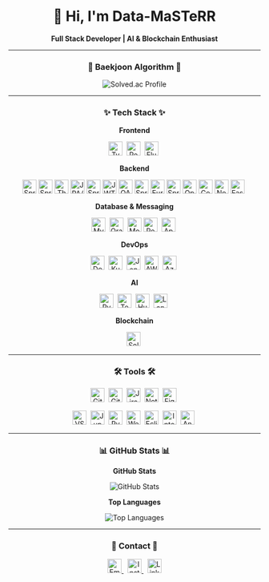 <div align="center">

# 👋 Hi, I'm Data-MaSTeRR

**Full Stack Developer | AI & Blockchain Enthusiast**

---

### 🍄 Baekjoon Algorithm 🍄

![Solved.ac Profile](https://mazassumnida.wtf/api/v2/generate_badge?boj=shim_kunn)

---

### ✨ Tech Stack ✨

**Frontend**

<img src="https://img.shields.io/badge/TypeScript-3178C6?style=for-the-badge&logo=typescript&logoColor=white" alt="TypeScript" height="28"/>&nbsp;
<img src="https://img.shields.io/badge/React-20232A?style=for-the-badge&logo=react&logoColor=61DAFB" alt="React" height="28"/>&nbsp;
<img src="https://img.shields.io/badge/Flutter-02569B?style=for-the-badge&logo=flutter&logoColor=white" alt="Flutter" height="28"/>&nbsp;

**Backend**

<!-- Spring MVC -->
<img src="https://img.shields.io/badge/Spring%20MVC-6DB33F?style=for-the-badge&logo=spring&logoColor=white" alt="Spring MVC" height="28"/>
<img src="https://img.shields.io/badge/Spring%20Boot-6DB33F?style=for-the-badge&logo=springboot&logoColor=white" alt="Spring Boot" height="28"/>
<img src="https://img.shields.io/badge/Thymeleaf-005F0F?style=for-the-badge&logo=thymeleaf&logoColor=white" alt="Thymeleaf" height="28"/>
<img src="https://img.shields.io/badge/JPA%2FHibernate-59666C?style=for-the-badge&logo=hibernate&logoColor=white" alt="JPA/Hibernate" height="28"/>

<!-- Spring Security -->
<img src="https://img.shields.io/badge/Spring%20Security-6DB33F?style=for-the-badge&logo=springsecurity&logoColor=white" alt="Spring Security" height="28"/>
<img src="https://img.shields.io/badge/JWT-000000?style=for-the-badge&logo=jsonwebtokens&logoColor=white" alt="JWT" height="28"/>
<img src="https://img.shields.io/badge/OAuth2-EB5424?style=for-the-badge&logo=oauth&logoColor=white" alt="OAuth2" height="28"/>

<!-- Spring Cloud -->
<img src="https://img.shields.io/badge/Spring%20Cloud-6DB33F?style=for-the-badge&logo=spring&logoColor=white" alt="Spring Cloud" height="28"/>
<img src="https://img.shields.io/badge/Eureka-4285F4?style=for-the-badge&logo=google&logoColor=white" alt="Eureka" height="28"/>
<img src="https://img.shields.io/badge/Gateway-6DB33F?style=for-the-badge&logo=spring&logoColor=white" alt="Spring Cloud Gateway" height="28"/>
<img src="https://img.shields.io/badge/OpenFeign-0A66C2?style=for-the-badge&logo=apache&logoColor=white" alt="OpenFeign" height="28"/>
<img src="https://img.shields.io/badge/Config%20Server-FF6F00?style=for-the-badge&logo=apache%20maven&logoColor=white" alt="Config Server" height="28"/>

<img src="https://img.shields.io/badge/Node.js-339933?style=for-the-badge&logo=nodedotjs&logoColor=white" alt="Node.js" height="28"/>
<img src="https://img.shields.io/badge/FastAPI-009688?style=for-the-badge&logo=fastapi&logoColor=white" alt="FastAPI" height="28"/>&nbsp;

**Database & Messaging**

<img src="https://img.shields.io/badge/MySQL-4479A1?style=for-the-badge&logo=mysql&logoColor=white" alt="MySQL" height="28"/>&nbsp;
<img src="https://img.shields.io/badge/Oracle-F80000?style=for-the-badge&logo=oracle&logoColor=white" alt="Oracle" height="28"/>&nbsp;
<img src="https://img.shields.io/badge/-MongoDB-13aa52?logo=mongodb&logoColor=white&style=for-the-badge" alt="MongoDB" height="28"/>
<img src="https://img.shields.io/badge/Redis-DC382D?style=for-the-badge&logo=redis&logoColor=white" alt="Redis" height="28"/>&nbsp;
<img src="https://img.shields.io/badge/Apache_Kafka-231F20?style=for-the-badge&logo=apache-kafka&logoColor=white" alt="Apache Kafka" height="28"/>&nbsp;

**DevOps**

<img src="https://img.shields.io/badge/Docker-2496ED?style=for-the-badge&logo=docker&logoColor=white" alt="Docker" height="28"/>&nbsp;
<img src="https://img.shields.io/badge/Kubernetes-326CE5?style=for-the-badge&logo=kubernetes&logoColor=white" alt="Kubernetes" height="28"/>&nbsp;
<img src="https://img.shields.io/badge/Jenkins-D24939?style=for-the-badge&logo=jenkins&logoColor=white" alt="Jenkins" height="28"/>&nbsp;
<img src="https://img.shields.io/badge/AWS-232F3E?style=for-the-badge&logo=amazon-aws&logoColor=white" alt="AWS" height="28"/>&nbsp;
<img src="https://img.shields.io/badge/Azure-0078D4?style=for-the-badge&logo=microsoft-azure&logoColor=white" alt="Azure" height="28"/>&nbsp;

**AI**

<img src="https://img.shields.io/badge/PyTorch-EE4C2C?style=for-the-badge&logo=pytorch&logoColor=white" alt="PyTorch" height="28"/>&nbsp;
<img src="https://img.shields.io/badge/TensorFlow-FF6F00?style=for-the-badge&logo=tensorflow&logoColor=white" alt="TensorFlow" height="28"/>&nbsp;
<img src="https://img.shields.io/badge/HuggingFace-FFBF00?style=for-the-badge&logo=huggingface&logoColor=black" alt="HuggingFace" height="28"/>&nbsp;
<img src="https://img.shields.io/badge/LangChain-0055D4?style=for-the-badge&logo=chainlink&logoColor=white" alt="LangChain" height="28"/>&nbsp;

**Blockchain**

<img src="https://img.shields.io/badge/Solidity-363636?style=for-the-badge&logo=solidity&logoColor=white" alt="Solidity" height="28"/>&nbsp;

---

### 🛠 Tools 🛠

<img src="https://img.shields.io/badge/Git-F05033?style=for-the-badge&logo=git&logoColor=white" alt="Git" height="28"/>&nbsp;
<img src="https://img.shields.io/badge/GitHub-181717?style=for-the-badge&logo=github&logoColor=white" alt="GitHub" height="28"/>&nbsp;
<img src="https://img.shields.io/badge/Jira-0052CC?style=for-the-badge&logo=jira&logoColor=white" alt="Jira" height="28"/>&nbsp;
<img src="https://img.shields.io/badge/Notion-F3F3F3?style=for-the-badge&logo=notion&logoColor=black" alt="Notion" height="28"/>&nbsp;
<img src="https://img.shields.io/badge/Figma-F24E1E?style=for-the-badge&logo=figma&logoColor=white" alt="Figma" height="28"/>&nbsp;

<img src="https://img.shields.io/badge/VSCode-2C2C32?style=for-the-badge&logo=visual-studio-code&logoColor=22ABF3" alt="VSCode" height="28"/>&nbsp;
<img src="https://img.shields.io/badge/Jupyter-2C2C32?style=for-the-badge&logo=jupyter&logoColor=F37726" alt="Jupyter" height="28"/>&nbsp;
<img src="https://img.shields.io/badge/PyCharm-000000?style=for-the-badge&logo=pycharm&logoColor=white" alt="PyCharm" height="28"/>&nbsp;
<img src="https://img.shields.io/badge/WebStorm-000000?style=for-the-badge&logo=webstorm&logoColor=white" alt="WebStorm" height="28"/>&nbsp;
<img src="https://img.shields.io/badge/Eclipse-2C2255?style=for-the-badge&logo=eclipse-ide&logoColor=white" alt="Eclipse" height="28"/>&nbsp;
<img src="https://img.shields.io/badge/IntelliJ-000000?style=for-the-badge&logo=intellij-idea&logoColor=white" alt="IntelliJ" height="28"/>&nbsp;
<img src="https://img.shields.io/badge/Android_Studio-3DDC84?style=for-the-badge&logo=android-studio&logoColor=white" alt="Android Studio" height="28"/>&nbsp;

---

### 📊 GitHub Stats 📊

**GitHub Stats**

<img src="https://github-readme-stats.vercel.app/api?username=Data-MaSTeRR&show_icons=true&theme=radical" alt="GitHub Stats"/>

**Top Languages**

<img src="https://github-readme-stats.vercel.app/api/top-langs/?username=Data-MaSTeRR&layout=compact&theme=radical" alt="Top Languages"/>

---

### 📩 Contact 📩

<a href="mailto:devgosu8504@shinhan.com">
  <img src="https://img.shields.io/badge/devgosu8504@shinhan.com-0078D4?style=for-the-badge&logo=microsoft-outlook&logoColor=white" alt="Email" height="28"/>
</a>&nbsp;
<a href="https://www.instagram.com/shim_kunn/">
  <img src="https://img.shields.io/badge/Instagram-E4405F?style=for-the-badge&logo=instagram&logoColor=white" alt="Instagram" height="28"/>
</a>&nbsp;
<a href="https://www.linkedin.com/in/hyunwoo-shim-a1162520a/">
  <img src="https://img.shields.io/badge/LinkedIn-0077B5?style=for-the-badge&logo=linkedin&logoColor=white" alt="LinkedIn" height="28"/>
</a>

</div>
